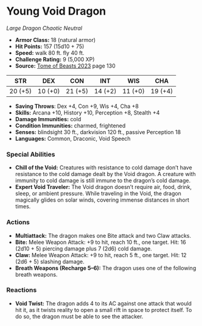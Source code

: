 # Young Void Dragon

*Large* *Dragon* *Chaotic Neutral*

- **Armor Class:** 18 (natural armor)
- **Hit Points:** 157 (15d10 + 75)
- **Speed:** walk 80 ft. fly 40 ft.
- **Challenge Rating:** 9 (5,000 XP)
- **Source:** [Tome of Beasts 2023](https://koboldpress.com/kpstore/product/tome-of-beasts-1-2023-edition/) page 130

| STR | DEX | CON | INT | WIS | CHA |
| --- | --- | --- | --- | --- | --- |
| 20 (+5) | 10 (+0) | 21 (+5) | 14 (+2) | 11 (+0) | 19 (+4) |

- **Saving Throws**: Dex +4, Con +9, Wis +4, Cha +8
- **Skills:** Arcana +10, History +10, Perception +8, Stealth +4
- **Damage Immunities:** cold
- **Condition Immunities:** charmed, frightened
- **Senses:** blindsight 30 ft., darkvision 120 ft., passive Perception 18
- **Languages:** Common, Draconic, Void Speech
### Special Abilities
- **Chill of the Void:** Creatures with resistance to cold damage don’t have resistance to the cold damage dealt by the Void dragon. A creature with immunity to cold damage is still immune to the dragon’s cold damage.
- **Expert Void Traveler:** The Void dragon doesn’t require air, food, drink, sleep, or ambient pressure. While traveling in the Void, the dragon magically glides on solar winds, covering immense distances in short times.
### Actions
- **Multiattack:** The dragon makes one Bite attack and two Claw attacks.
- **Bite:** Melee Weapon Attack: +9 to hit, reach 10 ft., one target. Hit: 16 (2d10 + 5) piercing damage plus 7 (2d6) cold damage.
- **Claw:** Melee Weapon Attack: +9 to hit, reach 5 ft., one target. Hit: 12 (2d6 + 5) slashing damage.
- **Breath Weapons (Recharge 5–6):** The dragon uses one of the following breath weapons.
### Reactions
- **Void Twist:** The dragon adds 4 to its AC against one attack that would hit it, as it twists reality to open a small rift in space to protect itself. To do so, the dragon must be able to see the attacker.
